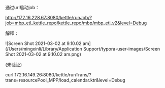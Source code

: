 通过url启动job：

http://172.16.228.67:8080/kettle/runJob/?job=mbp_etl_kettle_repo/kettle_repo/mbp/mbp_etl_v2&level=Debug



解释：

![Screen Shot 2021-03-02 at 9.10.02 am](/Users/mingxinli/Library/Application Support/typora-user-images/Screen Shot 2021-03-02 at 9.10.02 am.png)



(未验证)

curl  172.16.149.26:8080/kettle/runTrans/?trans=resourcePool_MPP/load_calendar.ktr&level=Debug









